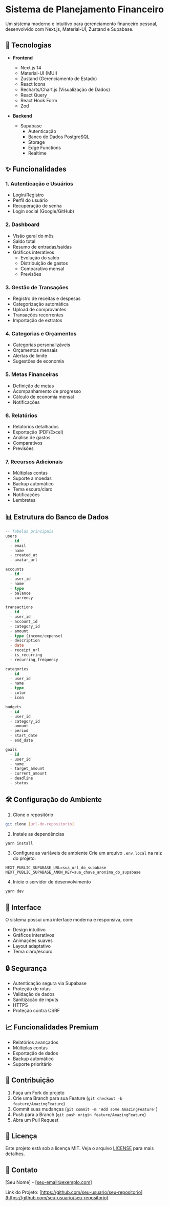 # Sistema de Planejamento Financeiro

Um sistema moderno e intuitivo para gerenciamento financeiro pessoal, desenvolvido com Next.js, Material-UI, Zustand e Supabase.

## 🚀 Tecnologias

- **Frontend**
  - Next.js 14
  - Material-UI (MUI)
  - Zustand (Gerenciamento de Estado)
  - React Icons
  - Recharts/Chart.js (Visualização de Dados)
  - React Query
  - React Hook Form
  - Zod

- **Backend**
  - Supabase
    - Autenticação
    - Banco de Dados PostgreSQL
    - Storage
    - Edge Functions
    - Realtime

## ✨ Funcionalidades

### 1. Autenticação e Usuários
- Login/Registro
- Perfil do usuário
- Recuperação de senha
- Login social (Google/GitHub)

### 2. Dashboard
- Visão geral do mês
- Saldo total
- Resumo de entradas/saídas
- Gráficos interativos
  - Evolução do saldo
  - Distribuição de gastos
  - Comparativo mensal
  - Previsões

### 3. Gestão de Transações
- Registro de receitas e despesas
- Categorização automática
- Upload de comprovantes
- Transações recorrentes
- Importação de extratos

### 4. Categorias e Orçamentos
- Categorias personalizáveis
- Orçamentos mensais
- Alertas de limite
- Sugestões de economia

### 5. Metas Financeiras
- Definição de metas
- Acompanhamento de progresso
- Cálculo de economia mensal
- Notificações

### 6. Relatórios
- Relatórios detalhados
- Exportação (PDF/Excel)
- Análise de gastos
- Comparativos
- Previsões

### 7. Recursos Adicionais
- Múltiplas contas
- Suporte a moedas
- Backup automático
- Tema escuro/claro
- Notificações
- Lembretes

## 📊 Estrutura do Banco de Dados

```sql
-- Tabelas principais
users
  - id
  - email
  - name
  - created_at
  - avatar_url

accounts
  - id
  - user_id
  - name
  - type
  - balance
  - currency

transactions
  - id
  - user_id
  - account_id
  - category_id
  - amount
  - type (income/expense)
  - description
  - date
  - receipt_url
  - is_recurring
  - recurring_frequency

categories
  - id
  - user_id
  - name
  - type
  - color
  - icon

budgets
  - id
  - user_id
  - category_id
  - amount
  - period
  - start_date
  - end_date

goals
  - id
  - user_id
  - name
  - target_amount
  - current_amount
  - deadline
  - status
```

## 🛠️ Configuração do Ambiente

1. Clone o repositório
```bash
git clone [url-do-repositorio]
```

2. Instale as dependências
```bash
yarn install
```

3. Configure as variáveis de ambiente
Crie um arquivo `.env.local` na raiz do projeto:
```env
NEXT_PUBLIC_SUPABASE_URL=sua_url_do_supabase
NEXT_PUBLIC_SUPABASE_ANON_KEY=sua_chave_anonima_do_supabase
```

4. Inicie o servidor de desenvolvimento
```bash
yarn dev
```

## 📱 Interface

O sistema possui uma interface moderna e responsiva, com:
- Design intuitivo
- Gráficos interativos
- Animações suaves
- Layout adaptativo
- Tema claro/escuro

## 🔒 Segurança

- Autenticação segura via Supabase
- Proteção de rotas
- Validação de dados
- Sanitização de inputs
- HTTPS
- Proteção contra CSRF

## 📈 Funcionalidades Premium

- Relatórios avançados
- Múltiplas contas
- Exportação de dados
- Backup automático
- Suporte prioritário

## 🤝 Contribuição

1. Faça um Fork do projeto
2. Crie uma Branch para sua Feature (`git checkout -b feature/AmazingFeature`)
3. Commit suas mudanças (`git commit -m 'Add some AmazingFeature'`)
4. Push para a Branch (`git push origin feature/AmazingFeature`)
5. Abra um Pull Request

## 📝 Licença

Este projeto está sob a licença MIT. Veja o arquivo [LICENSE](LICENSE) para mais detalhes.

## 📧 Contato

[Seu Nome] - [seu-email@exemplo.com]

Link do Projeto: [https://github.com/seu-usuario/seu-repositorio](https://github.com/seu-usuario/seu-repositorio)
